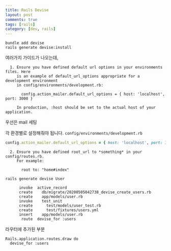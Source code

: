 ```yaml
---
title: Rails Devise
layout: post
comments: true
tags: [rails]
category: [dev, rails]
---
```


<!--more-->

```
bundle add devise
rails generate devise:install
```

여러가지 가이드가 나오는데,

```
  1. Ensure you have defined default url options in your environments files. Here
     is an example of default_url_options appropriate for a development environment
     in config/environments/development.rb:

       config.action_mailer.default_url_options = { host: 'localhost', port: 3000 }

     In production, :host should be set to the actual host of your application.
```

우선은 mail 세팅

각 환경별로 설정해줘야 됩니다.
`config/environments/development.rb`

```ruby
config.action_mailer.default_url_options = { host: 'localhost', port: 3000 }
```

```
  2. Ensure you have defined root_url to *something* in your config/routes.rb.
     For example:

       root to: "home#index"
```

```
rails generate devise User
```

```
      invoke  active_record
      create    db/migrate/20200505042738_devise_create_users.rb
      create    app/models/user.rb
      invoke    test_unit
      create      test/models/user_test.rb
      create      test/fixtures/users.yml
      insert    app/models/user.rb
       route  devise_for :users
```

라우터에 추가된 부분

```
Rails.application.routes.draw do
  devise_for :users
```
